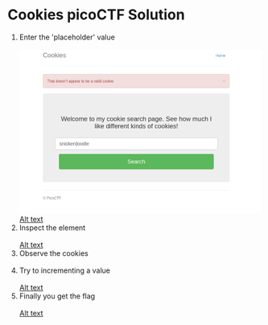 # Cookies picoCTF Solution

1. Enter the 'placeholder' value <br/><br/>
   ![Alt text](https://github.com/ganesh4333/CTF_Writeup-s/blob/main/Cookies/img/1.png "Intercepting an request")<br/>
   [Alt text](https://github.com/ganesh4333/CTF_Writeup-s/blob/main/Cookies/img/2.png "Intercepting an request")<br/>
2. Inspect the element <br/><br/>
   [Alt text](https://github.com/ganesh4333/CTF_Writeup-s/blob/main/Cookies/img/3.png "Intercepting an request")<br/>
4. Observe the cookies <br/><br/>
5. Try to incrementing a value <br/><br/>
   [Alt text](https://github.com/ganesh4333/CTF_Writeup-s/blob/main/Cookies/img/4.png "Intercepting an request")<br/>
7. Finally you get the flag <br/><br/>
   [Alt text](https://github.com/ganesh4333/CTF_Writeup-s/blob/main/Cookies/img/5.png "Intercepting an request")<br/>



